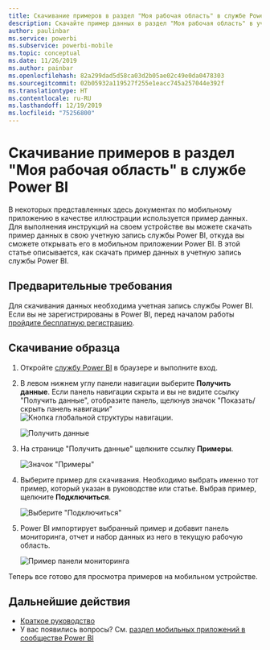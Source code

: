 ```yaml
---
title: Скачивание примеров в раздел "Моя рабочая область" в службе Power BI
description: Скачайте пример данных в раздел "Моя рабочая область" в учетной записи службы Power BI, чтобы использовать его при работе с руководствами по мобильному приложению.
author: paulinbar
ms.service: powerbi
ms.subservice: powerbi-mobile
ms.topic: conceptual
ms.date: 11/26/2019
ms.author: painbar
ms.openlocfilehash: 82a299dad5d58ca03d2b05ae02c49e0da0478303
ms.sourcegitcommit: 02b05932a119527f255e1eacc745a257044e392f
ms.translationtype: HT
ms.contentlocale: ru-RU
ms.lasthandoff: 12/19/2019
ms.locfileid: "75256800"
---
```

# <a name="downloading-samples-to-my-workspace-in-the-power-bi-service"></a>Скачивание примеров в раздел "Моя рабочая область" в службе Power BI

В некоторых представленных здесь документах по мобильному приложению в качестве иллюстрации используется пример данных. Для выполнения инструкций на своем устройстве вы можете скачать пример данных в свою учетную запись службы Power BI, откуда вы сможете открывать его в мобильном приложении Power BI. В этой статье описывается, как скачать пример данных в учетную запись службы Power BI. 

## <a name="prerequisites"></a>Предварительные требования

Для скачивания данных необходима учетная запись службы Power BI. Если вы не зарегистрированы в Power BI, перед началом работы [пройдите бесплатную регистрацию](https://app.powerbi.com/signupredirect?pbi_source=web).

## <a name="download-a-sample"></a>Скачивание образца

1. Откройте [службу Power BI](https://app.powerbi.com) в браузере и выполните вход.

2. В левом нижнем углу панели навигации выберите **Получить данные**. Если панель навигации скрыта и вы не видите ссылку "Получить данные", отобразите панель, щелкнув значок "Показать/скрыть панель навигации" ![Кнопка глобальной структуры навигации](./media/mobile-apps-download-samples/power-bi-iphone-global-nav-button.png).  
   
    ![Получить данные](./media/mobile-apps-download-samples/power-bi-get-data.png)

3. На странице "Получить данные" щелкните ссылку **Примеры**.
   
   ![Значок "Примеры"](./media/mobile-apps-download-samples/power-bi-samples-icon.png)

4. Выберите пример для скачивания. Необходимо выбрать именно тот пример, который указан в руководстве или статье. Выбрав пример, щелкните **Подключиться**.
  
   ![Выберите "Подключиться"](./media/mobile-apps-download-samples/opportunity-connect.png)
   
5. Power BI импортирует выбранный пример и добавит панель мониторинга, отчет и набор данных из него в текущую рабочую область.
   
   ![Пример панели мониторинга](./media/mobile-apps-download-samples/power-bi-service-opportunity-sample.png)
  
Теперь все готово для просмотра примеров на мобильном устройстве.

## <a name="next-steps"></a>Дальнейшие действия
* [Краткое руководство](mobile-apps-quickstart-view-dashboard-report.md)
* У вас появились вопросы? См. [раздел мобильных приложений в сообществе Power BI](https://go.microsoft.com/fwlink/?linkid=839277)
